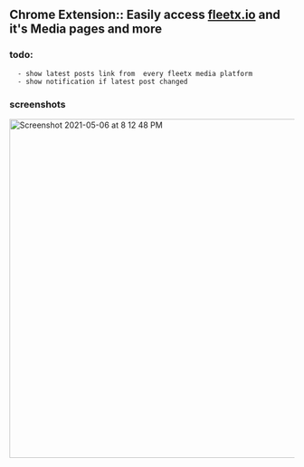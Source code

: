 
## Chrome Extension:: Easily access  [fleetx.io](https://www.fleetx.io) and it's Media pages and more

### todo: 
      - show latest posts link from  every fleetx media platform
      - show notification if latest post changed
### screenshots      

<img width="599" alt="Screenshot 2021-05-06 at 8 12 48 PM" src="https://user-images.githubusercontent.com/11574135/117347840-26f13900-aec7-11eb-9680-d793c4ba1afc.png">
